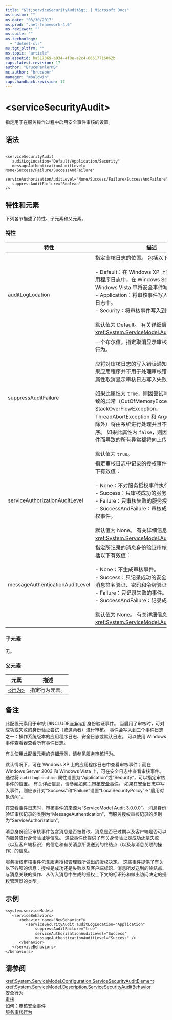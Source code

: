 ```yaml
---
title: "&lt;serviceSecurityAudit&gt; | Microsoft Docs"
ms.custom: ""
ms.date: "03/30/2017"
ms.prod: ".net-framework-4.6"
ms.reviewer: ""
ms.suite: ""
ms.technology: 
  - "dotnet-clr"
ms.tgt_pltfrm: ""
ms.topic: "article"
ms.assetid: ba517369-a034-4f8e-a2c4-66517716062b
caps.latest.revision: 17
author: "BrucePerlerMS"
ms.author: "bruceper"
manager: "mbaldwin"
caps.handback.revision: 17
---
```

# &lt;serviceSecurityAudit&gt;
指定用于在服务操作过程中启用安全事件审核的设置。  
  
## 语法  
  
```  
  
<serviceSecurityAudit   
   auditLogLocation="Default/Application/Security"  
   messageAuthenticationAuditLevel= None/Success/Failure/SuccessAndFailure"  
   serviceAuthorizationAuditLevel="None/Success/Failure/SuccessAndFailure"  
   suppressAuditFailure="Boolean"  
/>  
```  
  
## 特性和元素  
 下列各节描述了特性、子元素和父元素。  
  
### 特性  
  
|特性|描述|  
|--------|--------|  
|auditLogLocation|指定审核日志的位置。  包括以下有效值：<br /><br /> -   Default：在 Windows XP 上将安全事件写入应用程序日志中，在 Windows Server 2003 和 Windows Vista 中将安全事件写入事件日志中。<br />-   Application：将审核事件写入到应用程序事件日志中。<br />-   Security：将审核事件写入到安全事件日志中。<br /><br /> 默认值为 Default。  有关详细信息，请参阅<xref:System.ServiceModel.AuditLogLocation>。|  
|suppressAuditFailure|一个布尔值，指定取消显示审核日志写入失败的行为。<br /><br /> 应将对审核日志的写入错误通知给应用程序。  如果应用程序并不用于处理审核错误，则应使用此属性取消显示审核日志写入失败。<br /><br /> 如果此属性为 `true`，则因尝试写入审核事件而导致的异常（OutOfMemoryException、StackOverFlowException、ThreadAbortException 和 ArgumentException 除外）将由系统进行处理并且不会传播到应用程序。  如果此属性为 `false`，则因尝试写入审核事件而导致的所有异常都将向上传递给应用程序。<br /><br /> 默认值为 `true`。|  
|serviceAuthorizationAuditLevel|指定审核日志中记录的授权事件的类型。  包括以下有效值：<br /><br /> -   None：不对服务授权事件执行审核。<br />-   Success：只审核成功的服务授权事件。<br />-   Failure：只审核失败的服务授权事件。<br />-   SuccessAndFailure：审核成功和失败的服务授权事件。<br /><br /> 默认值为 None。  有关详细信息，请参阅<xref:System.ServiceModel.AuditLevel>。|  
|messageAuthenticationAuditLevel|指定所记录的消息身份验证审核事件的类型。  包括以下有效值：<br /><br /> -   None：不生成审核事件。<br />-   Success：只记录成功的安全（完全验证，包括消息签名验证、密码和令牌验证）事件。<br />-   Failure：只记录失败的事件。<br />-   SuccessAndFailure：记录成功和失败的事件。<br /><br /> 默认值为 None。  有关详细信息，请参阅<xref:System.ServiceModel.AuditLevel>。|  
  
### 子元素  
 无。  
  
### 父元素  
  
|元素|描述|  
|--------|--------|  
|[\<行为\>](../../../../../docs/framework/configure-apps/file-schema/wcf/behavior-of-endpointbehaviors.md)|指定行为元素。|  
  
## 备注  
 此配置元素用于审核 [!INCLUDE[indigo1](../../../../../includes/indigo1-md.md)] 身份验证事件。  当启用了审核时，可对成功或失败的身份验证尝试（或这两者）进行审核。  事件会写入到三个事件日志之一：操作系统版本的应用程序日志、安全日志或默认日志。  可以使用 Windows 事件查看器查看所有事件日志。  
  
 有关使用此配置元素的详细示例，请参见[服务审核行为](../../../../../docs/framework/wcf/samples/service-auditing-behavior.md)。  
  
 默认情况下，可在 Windows XP 上的应用程序日志中查看审核事件；而在 Windows Server 2003 和 Windows Vista 上，可在安全日志中查看审核事件。  通过将 `auditLogLocation` 属性设置为“Application”或“Security”，可以指定审核事件的位置。  有关详细信息，请参阅[如何：审核安全事件](../../../../../docs/framework/wcf/feature-details/how-to-audit-wcf-security-events.md)。  如果在安全日志中写入事件，则应该针对“Success”和“Failure”设置“LocalSecurityPolicy”\-\>“启用对象访问”。  
  
 在查看事件日志时，审核事件的来源为“ServiceModel Audit 3.0.0.0”。  消息身份验证审核记录的类别为“MessageAuthentication”，而服务授权审核记录的类别为“ServiceAuthorization”。  
  
 消息身份验证审核事件包含消息是否被篡改、消息是否已过期以及客户端是否可以向服务进行身份验证等信息。  这些事件还提供了有关身份验证是成功还是失败（以及客户端标识）的信息和有关消息所发送到的终结点（以及与消息关联的操作）的信息。  
  
 服务授权审核事件包含服务授权管理器所做出的授权决定。  这些事件提供了有关以下各项的信息：授权是成功还是失败以及客户端标识、消息所发送到的终结点、与消息关联的操作、从传入消息中生成的授权上下文的标识符和做出访问决定的授权管理器的类型。  
  
## 示例  
  
```  
<system.serviceModel>  
   <serviceBehaviors>  
      <behavior name="NewBehavior">  
         <serviceSecurityAudit auditLogLocation="Application"   
             suppressAuditFailure="true"  
             serviceAuthorizationAuditLevel="Success"   
             messageAuthenticationAuditLevel="Success" />  
      </behavior>  
   </serviceBehaviors>  
</behaviors>  
```  
  
## 请参阅  
 <xref:System.ServiceModel.Configuration.ServiceSecurityAuditElement>   
 <xref:System.ServiceModel.Description.ServiceSecurityAuditBehavior>   
 [安全行为](../../../../../docs/framework/wcf/feature-details/security-behaviors-in-wcf.md)   
 [审核](../../../../../docs/framework/wcf/feature-details/auditing-security-events.md)   
 [如何：审核安全事件](../../../../../docs/framework/wcf/feature-details/how-to-audit-wcf-security-events.md)   
 [服务审核行为](../../../../../docs/framework/wcf/samples/service-auditing-behavior.md)